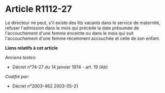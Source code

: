 # Article R1112-27

Le directeur ne peut, s'il existe des lits vacants dans le service de maternité, refuser l'admission dans le mois qui précède
la date présumée de l'accouchement d'une femme enceinte ou dans le mois qui suit l'accouchement d'une femme récemment
accouchée et celle de son enfant.

**Liens relatifs à cet article**

_Anciens textes_:

  - Décret n°74-27 du 14 janvier 1974 - art. 19 (Ab)

_Codifié par_:

  - Décret n°2003-462 2003-05-21
